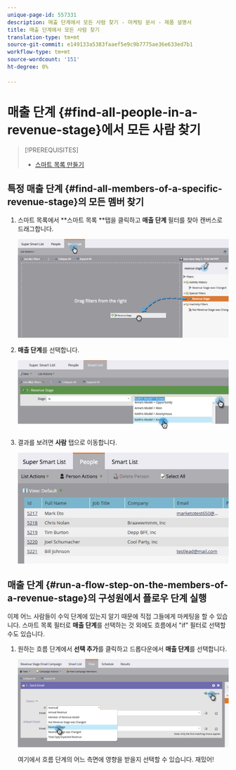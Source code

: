 ```yaml
---
unique-page-id: 557331
description: 매출 단계에서 모든 사람 찾기 - 마케팅 문서 - 제품 설명서
title: 매출 단계에서 모든 사람 찾기
translation-type: tm+mt
source-git-commit: e149133a5383faaef5e9c9b7775ae36e633ed7b1
workflow-type: tm+mt
source-wordcount: '151'
ht-degree: 0%

---
```



# 매출 단계 {#find-all-people-in-a-revenue-stage}에서 모든 사람 찾기

>[!PREREQUISITES]
>
>* [스마트 목록 만들기](../../../../product-docs/core-marketo-concepts/smart-lists-and-static-lists/creating-a-smart-list/create-a-smart-list.md)

>



## 특정 매출 단계 {#find-all-members-of-a-specific-revenue-stage}의 모든 멤버 찾기

1. 스마트 목록에서 **스마트 목록 **탭을 클릭하고 **매출 단계** 필터를 찾아 캔버스로 드래그합니다.

   ![](assets/draginrevenuefilter.png)

1. **매출 단계**&#x200B;를 선택합니다.

   ![](assets/two.jpg)

1. 결과를 보려면 **사람** 탭으로 이동합니다.

   ![](assets/peopleresults.jpg)

## 매출 단계 {#run-a-flow-step-on-the-members-of-a-revenue-stage}의 구성원에서 플로우 단계 실행

이제 어느 사람들이 수익 단계에 있는지 알기 때문에 직접 그들에게 마케팅을 할 수 있습니다. 스마트 목록 필터로 **매출 단계**&#x200B;를 선택하는 것 외에도 흐름에서 &quot;if&quot; 필터로 선택할 수도 있습니다.

1. 원하는 흐름 단계에서 **선택 추가**&#x200B;를 클릭하고 드롭다운에서 **매출 단계**&#x200B;를 선택합니다.

   ![](assets/six.png)

   여기에서 흐름 단계의 어느 측면에 영향을 받을지 선택할 수 있습니다. 재밌어!

